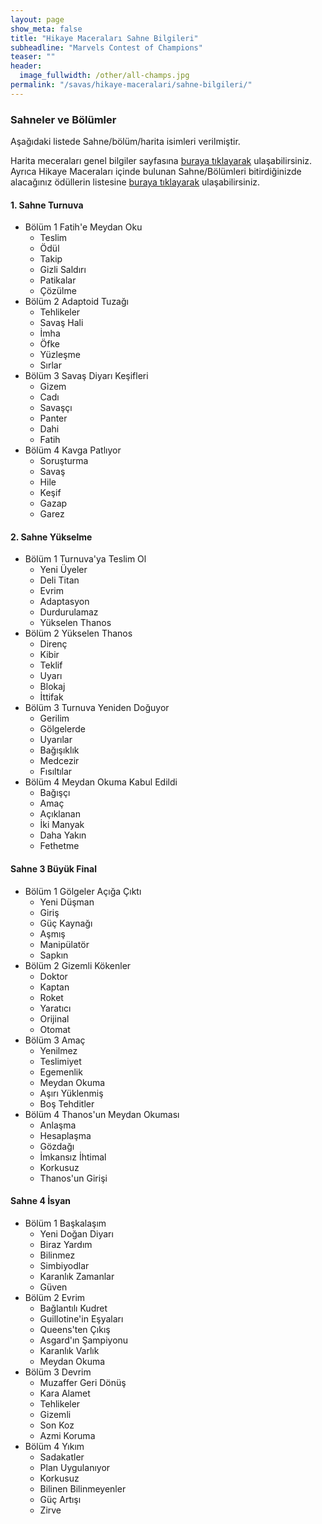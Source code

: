```yaml
---
layout: page
show_meta: false
title: "Hikaye Maceraları Sahne Bilgileri"
subheadline: "Marvels Contest of Champions"
teaser: ""
header:
  image_fullwidth: /other/all-champs.jpg
permalink: "/savas/hikaye-maceralari/sahne-bilgileri/"
---
```


### Sahneler ve Bölümler
Aşağıdaki listede Sahne/bölüm/harita isimleri verilmiştir.

Harita meceraları genel bilgiler sayfasına [buraya tıklayarak][3] ulaşabilirsiniz.  
Ayrıca Hikaye Maceraları içinde bulunan Sahne/Bölümleri bitirdiğinizde alacağınız ödüllerin listesine [buraya tıklayarak][2] ulaşabilirsiniz.

#### 1. Sahne Turnuva
* Bölüm 1 Fatih'e Meydan Oku
    - Teslim
    - Ödül
    - Takip
    - Gizli Saldırı
    - Patikalar
    - Çözülme
* Bölüm 2 Adaptoid Tuzağı
    - Tehlikeler
    - Savaş Hali
    - İmha
    - Öfke
    - Yüzleşme
    - Sırlar
* Bölüm 3 Savaş Diyarı Keşifleri
    - Gizem
    - Cadı
    - Savaşçı
    - Panter
    - Dahi
    - Fatih
* Bölüm 4 Kavga Patlıyor
    - Soruşturma
    - Savaş
    - Hile
    - Keşif
    - Gazap
    - Garez
    
#### 2. Sahne Yükselme
* Bölüm 1 Turnuva'ya Teslim Ol
    - Yeni Üyeler
    - Deli Titan
    - Evrim
    - Adaptasyon
    - Durdurulamaz
    - Yükselen Thanos
* Bölüm 2 Yükselen Thanos
    - Direnç
    - Kibir
    - Teklif
    - Uyarı
    - Blokaj
    - İttifak
* Bölüm 3 Turnuva Yeniden Doğuyor
    - Gerilim
    - Gölgelerde
    - Uyarılar
    - Bağışıklık
    - Medcezir
    - Fısıltılar
* Bölüm 4 Meydan Okuma Kabul Edildi
    - Bağışçı
    - Amaç
    - Açıklanan
    - İki Manyak
    - Daha Yakın
    - Fethetme
    
#### Sahne 3 Büyük Final
* Bölüm 1 Gölgeler Açığa Çıktı
    - Yeni Düşman
    - Giriş
    - Güç Kaynağı
    - Aşmış
    - Manipülatör
    - Sapkın
* Bölüm 2 Gizemli Kökenler
    - Doktor
    - Kaptan
    - Roket
    - Yaratıcı
    - Orijinal
    - Otomat
* Bölüm 3 Amaç
    - Yenilmez
    - Teslimiyet
    - Egemenlik
    - Meydan Okuma
    - Aşırı Yüklenmiş
    - Boş Tehditler
* Bölüm 4 Thanos'un Meydan Okuması
    - Anlaşma
    - Hesaplaşma
    - Gözdağı
    - İmkansız İhtimal
    - Korkusuz
    - Thanos'un Girişi
    
#### Sahne 4 İsyan
* Bölüm 1 Başkalaşım
    - Yeni Doğan Diyarı
    - Biraz Yardım
    - Bilinmez
    - Simbiyodlar
    - Karanlık Zamanlar
    - Güven
* Bölüm 2 Evrim
    - Bağlantılı Kudret
    - Guillotine'in Eşyaları
    - Queens'ten Çıkış
    - Asgard'ın Şampiyonu
    - Karanlık Varlık
    - Meydan Okuma
* Bölüm 3 Devrim
    - Muzaffer Geri Dönüş
    - Kara Alamet
    - Tehlikeler
    - Gizemli
    - Son Koz
    - Azmi Koruma
* Bölüm 4 Yıkım
    - Sadakatler
    - Plan Uygulanıyor
    - Korkusuz
    - Bilinen Bilinmeyenler
    - Güç Artışı
    - Zirve
    
[1]:https://contestofchamps-tr.github.io/savas/hikaye-maceralari/sahne-bilgileri/
[2]:https://contestofchamps-tr.github.io/savas/hikaye-maceralari/sahne-odulleri/
[3]:https://contestofchamps-tr.github.io/savas/hikaye-maceralari/